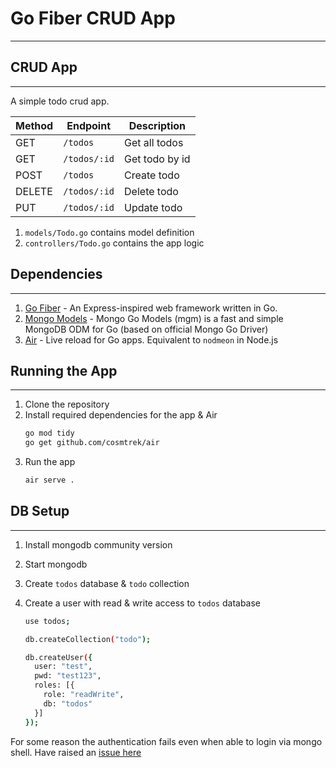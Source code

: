 # Go Fiber CRUD App

---

## CRUD App

---

A simple todo crud app.

| Method | Endpoint     | Description    |
| ------ | ------------ | -------------- |
| GET    | `/todos`     | Get all todos  |
| GET    | `/todos/:id` | Get todo by id |
| POST   | `/todos`     | Create todo    |
| DELETE | `/todos/:id` | Delete todo    |
| PUT    | `/todos/:id` | Update todo    |

1. `models/Todo.go` contains model definition
2. `controllers/Todo.go` contains the app logic

## Dependencies

---

1. [Go Fiber](https://gofiber.io) - An Express-inspired web framework written in Go.
2. [Mongo Models](https://github.com/Kamva/mgm) - Mongo Go Models (mgm) is a fast and simple MongoDB ODM for Go (based on official Mongo Go Driver)
3. [Air](https://github.com/cosmtrek/air) - Live reload for Go apps. Equivalent to `nodmeon` in Node.js

## Running the App

---

1. Clone the repository
2. Install required dependencies for the app & Air
    ```bash
    go mod tidy
    go get github.com/cosmtrek/air
    ```
3. Run the app
    ```bash
    air serve .
    ```

## DB Setup

---

1. Install mongodb community version
2. Start mongodb
3. Create `todos` database & `todo` collection
4. Create a user with read & write access to `todos` database

    ```bash
    use todos;

    db.createCollection("todo");

    db.createUser({
      user: "test",
      pwd: "test123",
      roles: [{
        role: "readWrite",
        db: "todos"
      }]
    });
    ```

For some reason the authentication fails even when able to login via mongo shell. Have raised an [issue here](https://github.com/Kamva/mgm/issues/66)
